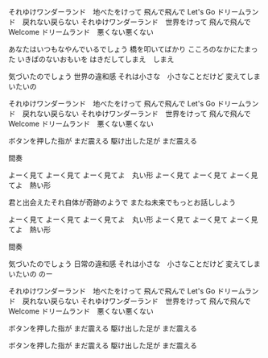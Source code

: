 それゆけワンダーランド　地べたをけって 飛んで飛んで
Let's Go ドリームランド　戻れない戻らない
それゆけワンダーランド　世界をけって 飛んで飛んで
Welcome ドリームランド　悪くない悪くない

あなたはいつもなやんでいるでしょう
橋を叩いてばかり
こころのなかにたまった
いきばのないおもいを
はきだしてしまえ　しまえ

気づいたのでしょう
世界の違和感
それは小さな　小さなことだけど
変えてしまいたいの

それゆけワンダーランド　地べたをけって 飛んで飛んで
Let's Go ドリームランド　戻れない戻らない
それゆけワンダーランド　世界をけって 飛んで飛んで
Welcome ドリームランド　悪くない悪くない

ボタンを押した指が まだ震える
駆け出した足が    まだ震える

間奏

よーく見て よーく見て よーく見てよ　丸い形
よーく見て よーく見て よーく見てよ　熱い形

君と出会えたそれ自体が奇跡のようで
またね未来でもっとお話ししよう

よーく見て よーく見て よーく見てよ　丸い形
よーく見て よーく見て よーく見てよ　熱い形

間奏

気づいたのでしょう
日常の違和感
それは小さな　小さなことだけど
変えてしまいたいの
のー

それゆけワンダーランド　地べたをけって 飛んで飛んで
Let's Go ドリームランド　戻れない戻らない
それゆけワンダーランド　世界をけって 飛んで飛んで
Welcome ドリームランド　悪くない悪くない

ボタンを押した指が まだ震える
駆け出した足が    まだ震える

ボタンを押した指が まだ震える
駆け出した足が    まだ震える
